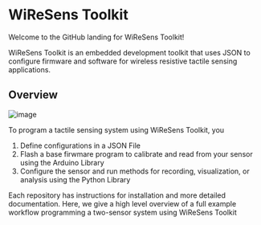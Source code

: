 # WiReSens Toolkit
Welcome to the GitHub landing for WiReSens Toolkit!

WiReSens Toolkit is an embedded development toolkit that uses JSON to configure firmware and software for wireless resistive tactile sensing applications.

## Overview

![image](https://github.com/user-attachments/assets/ec9624c0-ebd0-4557-8208-80cb856064b4)

To program a tactile sensing system using WiReSens Toolkit, you

1. Define configurations in a JSON File
2. Flash a base firwmare program to calibrate and read from your sensor using the Arduino Library
3. Configure the sensor and run methods for recording, visualization, or analysis using the Python Library

Each repository has instructions for installation and more detailed documentation. Here, we give a high level overview of a full example workflow programming a two-sensor system using WiReSens Toolkit 
